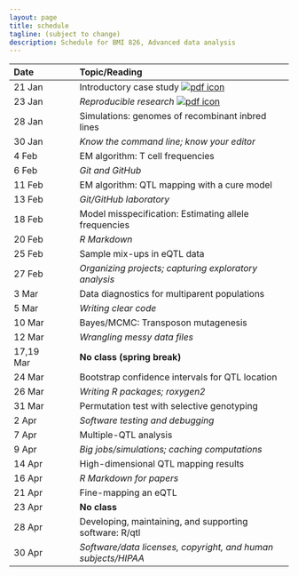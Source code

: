 ```yaml
---
layout: page
title: schedule
tagline: (subject to change)
description: Schedule for BMI 826, Advanced data analysis
---
```


| Date      | &nbsp;&nbsp;&nbsp;&nbsp;   | Topic/Reading  |
| :-------- | -- | :----- |
| 21 Jan    |    | Introductory case study [![pdf icon](https://kbroman.org/pages/icons16/pdf-icon.png)](01_intro.pdf)
| 23 Jan    |    | _Reproducible research_ [![pdf icon](https://kbroman.org/pages/icons16/pdf-icon.png)](02_reprores.pdf)
| 28 Jan    |    | Simulations: genomes of recombinant inbred lines
| 30 Jan    |    | _Know the command line; know your editor_
| 4 Feb     |    | EM algorithm: T cell frequencies
| 6 Feb     |    | _Git and GitHub_
| 11 Feb    |    | EM algorithm: QTL mapping with a cure model
| 13 Feb    |    | _Git/GitHub laboratory_
| 18 Feb    |    | Model misspecification: Estimating allele frequencies
| 20 Feb    |    | _R Markdown_
| 25 Feb    |    | Sample mix-ups in eQTL data
| 27 Feb    |    | _Organizing projects; capturing exploratory analysis_
| 3 Mar     |    | Data diagnostics for multiparent populations
| 5 Mar     |    | _Writing clear code_
| 10 Mar    |    | Bayes/MCMC: Transposon mutagenesis
| 12 Mar    |    | _Wrangling messy data files_
| 17,19 Mar |    | **No class (spring break)** |
| 24 Mar    |    | Bootstrap confidence intervals for QTL location
| 26 Mar    |    | _Writing R packages; roxygen2_
| 31 Mar    |    | Permutation test with selective genotyping
| 2 Apr     |    | _Software testing and debugging_
| 7 Apr     |    | Multiple-QTL analysis
| 9 Apr     |    | _Big jobs/simulations; caching computations_
| 14 Apr    |    | High-dimensional QTL mapping results
| 16 Apr    |    | _R Markdown for papers_
| 21 Apr    |    | Fine-mapping an eQTL
| 23 Apr    |    | **No class**
| 28 Apr    |    | Developing, maintaining, and supporting software: R/qtl
| 30 Apr    |    | _Software/data licenses, copyright, and human subjects/HIPAA_

